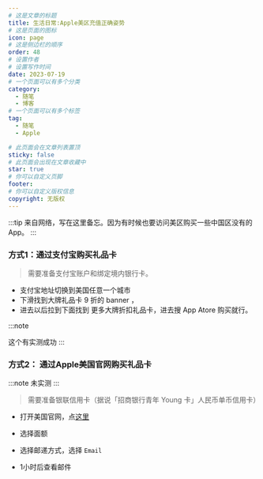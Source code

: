 ```yaml
---
# 这是文章的标题
title: 生活日常:Apple美区充值正确姿势
# 这是页面的图标
icon: page
# 这是侧边栏的顺序
order: 48
# 设置作者
# 设置写作时间
date: 2023-07-19
# 一个页面可以有多个分类
category:
  - 随笔
  - 博客
# 一个页面可以有多个标签
tag:
  - 随笔
  - Apple 

# 此页面会在文章列表置顶
sticky: false
# 此页面会出现在文章收藏中
star: true
# 你可以自定义页脚
footer: 
# 你可以自定义版权信息
copyright: 无版权
---
```



:::tip
来自网络，写在这里备忘。因为有时候也要访问美区购买一些中国区没有的App。
:::



### 方式1：通过支付宝购买礼品卡 

>需要准备支付宝账户和绑定境内银行卡。

- 支付宝地址切换到美国任意一个城市
- 下滑找到大牌礼品卡 9 折的 banner ，
- 进去以后拉到下面找到 更多大牌折扣礼品卡，进去搜 App Atore 购买就行。

:::note

这个有实测成功
:::

### 方式2： 通过Apple美国官网购买礼品卡

:::note
未实测
:::

>需要准备银联信用卡（据说「招商银行青年 Young 卡」人民币单币信用卡）

- 打开美国官网，点[这里](https://www.apple.com/shop/buy-giftcard/giftcard)

- 选择面额
- 选择邮递方式，选择 `Email`
- 1小时后查看邮件